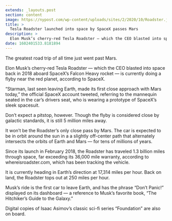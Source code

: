 ```yaml
--- 
extends: _layouts.post 
section: content 
image: https://nypost.com/wp-content/uploads/sites/2/2020/10/Roadster.jpg?quality=90&strip=all&w=1200 
title: > 
  Tesla Roadster launched into space by SpaceX passes Mars 
description: > 
  Elon Musk’s cherry-red Tesla Roadster — which the CEO blasted into space back in 2018 aboard SpaceX’s Falcon Heavy rocket — is currently doing a flyby near the red planet, according to SpaceX.Though the flyby is considered close by galactic standards, it is still 5 million miles away.It won’t be the Roadster’s only close pass by Mars.Since its launch in February 2018, the Roadster has traveled 1.3 billion miles through space, far exceeding its 36,000 mile warranty, according to whereisroadster.com, which has been tracking the vehicle.Back on land, the Roadster tops out at 250 miles per hour. 
date: 1602401533.8181894 
--- 
```

The greatest road trip of all time just went past Mars.

Elon Musk’s cherry-red Tesla Roadster — which the CEO blasted into space back in 2018 aboard SpaceX’s Falcon Heavy rocket — is currently doing a flyby near the red planet, according to SpaceX.

“Starman, last seen leaving Earth, made its first close approach with Mars today,” the official SpaceX account tweeted, referring to the mannequin seated in the car’s drivers seat, who is wearing a prototype of SpaceX’s sleek spacesuit.

Don’t expect a pitstop, however. Though the flyby is considered close by galactic standards, it is still 5 million miles away.

It won’t be the Roadster’s only close pass by Mars. The car is expected to be in orbit around the sun in a a slightly off-center path that alternately intersects the orbits of Earth and Mars — for tens of millions of years.

Since its launch in February 2018, the Roadster has traveled 1.3 billion miles through space, far exceeding its 36,000 mile warranty, according to whereisroadster.com, which has been tracking the vehicle.

It is currently heading in Earth’s direction at 17,314 miles per hour. Back on land, the Roadster tops out at 250 miles per hour.

Musk’s ride is the first car to leave Earth, and has the phrase “Don’t Panic!” displayed on its dashboard — a reference to Musk’s favorite book, “The Hitchiker’s Guide to the Galaxy.”

Digital copies of Isaac Asimov’s classic sci-fi series “Foundation” are also on board.